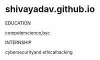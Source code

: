 # shivayadav.github.io


EDUCATION

computerscience,bsc

INTERNSHIP

cybersecurityand ethicalhacking
